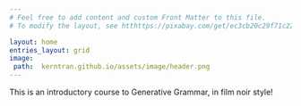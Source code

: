 ```yaml
---
# Feel free to add content and custom Front Matter to this file.
# To modify the layout, see htthttps://pixabay.com/get/ec3cb20c29f71c22d9584518a33219c8b66ae3d01ab1144694f9c07b/children-593313_1920.jpgps://jekyllrb.com/docs/themes/#overriding-theme-defaults

layout: home
entries_layout: grid
image:
 path:  kerntran.github.io/assets/image/header.png
---
```


This is an introductory course to Generative Grammar, in film noir style!